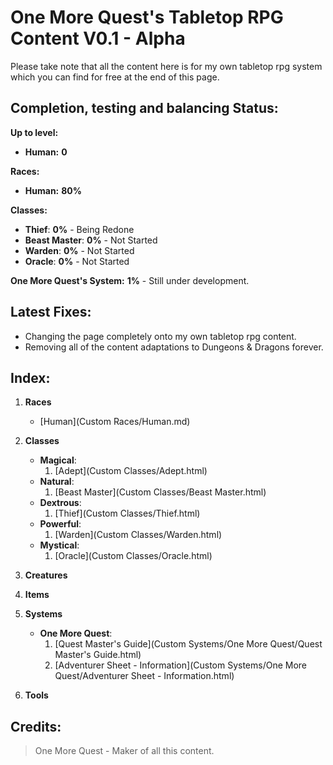 # **One More Quest**'s Tabletop RPG Content **V0.1** - **Alpha**
Please take note that all the content here is for my own tabletop rpg system which you can find for free at the end of this page.

## **Completion, testing and balancing Status:**

**Up to level:**
- **Human:** **0**

**Races:**
- **Human:** **80%**

**Classes:**
- **Thief**: **0%** - Being Redone
- **Beast Master**: **0%** - Not Started
- **Warden**: **0%** - Not Started
- **Oracle**: **0%** - Not Started

**One More Quest's System:** **1%** - Still under development.

## **Latest Fixes:**
- Changing the page completely onto my own tabletop rpg content.
- Removing all of the content adaptations to Dungeons & Dragons forever.

## **Index:**

1. **Races**
    - [Human](Custom Races/Human.md)

2. **Classes**
    - **Magical**:
        1. [Adept](Custom Classes/Adept.html)
    - **Natural**:
        1. [Beast Master](Custom Classes/Beast Master.html)
    - **Dextrous**:
        1. [Thief](Custom Classes/Thief.html)
    - **Powerful**:
        1. [Warden](Custom Classes/Warden.html)
    - **Mystical**:
        1. [Oracle](Custom Classes/Oracle.html)

3. **Creatures**

4. **Items**

5. **Systems**
   - **One More Quest**:
     1. [Quest Master's Guide](Custom Systems/One More Quest/Quest Master's Guide.html)
     1. [Adventurer Sheet - Information](Custom Systems/One More Quest/Adventurer Sheet - Information.html)

6. **Tools**

## **Credits:**

> One More Quest - Maker of all this content.

